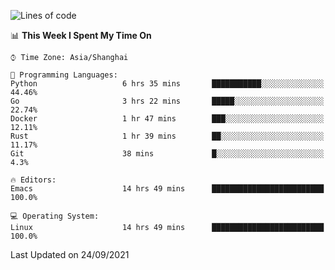 <!--START_SECTION:waka-->
![Lines of code](https://img.shields.io/badge/From%20Hello%20World%20I%27ve%20Written-33828%20lines%20of%20code-blue)

📊 **This Week I Spent My Time On** 

```text
⌚︎ Time Zone: Asia/Shanghai

💬 Programming Languages: 
Python                   6 hrs 35 mins       ███████████░░░░░░░░░░░░░░   44.46% 
Go                       3 hrs 22 mins       █████░░░░░░░░░░░░░░░░░░░░   22.74% 
Docker                   1 hr 47 mins        ███░░░░░░░░░░░░░░░░░░░░░░   12.11% 
Rust                     1 hr 39 mins        ██░░░░░░░░░░░░░░░░░░░░░░░   11.17% 
Git                      38 mins             █░░░░░░░░░░░░░░░░░░░░░░░░   4.3%

🔥 Editors: 
Emacs                    14 hrs 49 mins      █████████████████████████   100.0%

💻 Operating System: 
Linux                    14 hrs 49 mins      █████████████████████████   100.0%

```


 Last Updated on 24/09/2021
<!--END_SECTION:waka-->
